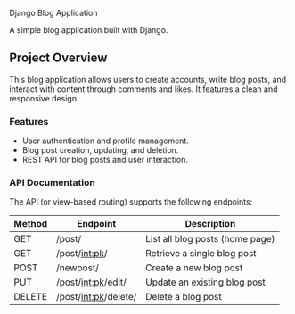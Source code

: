  Django Blog Application

A simple blog application built with Django.

## Project Overview
This blog application allows users to create accounts, write blog posts, and interact with content through comments and likes. It features a clean and responsive design.

### Features
- User authentication and profile management.
- Blog post creation, updating, and deletion.
- REST API for blog posts and user interaction.

### API Documentation

The API (or view-based routing) supports the following endpoints:

| Method | Endpoint                     | Description                     |
|--------|------------------------------|---------------------------------|
| GET    | /post/                        | List all blog posts (home page) |
| GET    | /post/<int:pk>/               | Retrieve a single blog post     |
| POST   | /newpost/                     | Create a new blog post          |
| PUT    | /post/<int:pk>/edit/          | Update an existing blog post    |
| DELETE | /post/<int:pk>/delete/        | Delete a blog post              |

